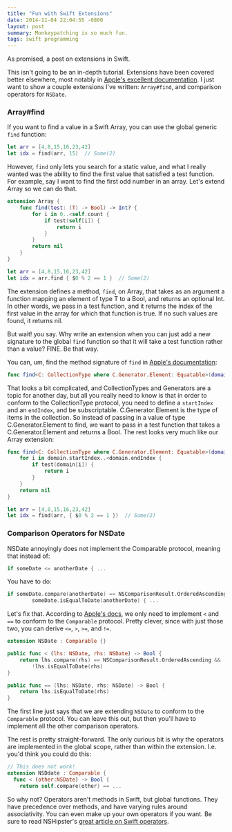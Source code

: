 ```yaml
---
title: "Fun with Swift Extensions"
date: 2014-11-04 22:04:55 -0800
layout: post
summary: Monkeypatching is so much fun.
tags: swift programming
---
```


As promised, a post on extensions in Swift.

This isn't going to be an in-depth tutorial. Extensions have been covered better elsewhere, most notably in [Apple's excellent documentation](https://developer.apple.com/library/ios/documentation/Swift/Conceptual/Swift_Programming_Language/Extensions.html). I just want to show a couple extensions I've written: `Array#find`, and comparison operators for `NSDate`.

### Array#find

If you want to find a value in a Swift Array, you can use the global generic `find` function:

```swift
let arr = [4,8,15,16,23,42]
let idx = find(arr, 15)  // Some(2)
```

However, `find` only lets you search for a static value, and what I really wanted was the ability to find the first value that satisfied a test function. For example, say I want to find the first odd number in an array. Let's extend Array so we can do that.

```swift
extension Array {
    func find(test: (T) -> Bool) -> Int? {
        for i in 0..<self.count {
            if test(self[i]) {
                return i
            }
        }
        return nil
    }
}

let arr = [4,8,15,16,23,42]
let idx = arr.find { $0 % 2 == 1 }  // Some(2)
```

The extension defines a method, `find`, on Array, that takes as an argument a function mapping an element of type T to a Bool, and returns an optional Int. In other words, we pass in a test function, and it returns the index of the first value in the array for which that function is true. If no such values are found, it returns nil.

But wait! you say. Why write an extension when you can just add a new signature to the global `find` function so that it will take a test function rather than a value? FINE. Be that way.

You can, um, find the method signature of `find` in [Apple's documentation](https://developer.apple.com/library/ios/documentation/General/Reference/SwiftStandardLibraryReference/Algorithms.html#//apple_ref/doc/uid/TP40014608-CH15-DontLinkElementID_14):

```swift
func find<C: CollectionType where C.Generator.Element: Equatable>(domain: C, value: C.Generator.Element) -> C.Index?
```

That looks a bit complicated, and CollectionTypes and Generators are a topic for another day, but all you really need to know is that in order to conform to the CollectionType protocol, you need to define a `startIndex` and an `endIndex`, and be subscriptable. C.Generator.Element is the type of items in the collection. So instead of passing in a value of type C.Generator.Element to find, we want to pass in a test function that takes a C.Generator.Element and returns a Bool. The rest looks very much like our Array extension:

```swift
func find<C: CollectionType where C.Generator.Element: Equatable>(domain: C, test: (C.Generator.Element) -> Bool) -> C.Index? {
    for i in domain.startIndex..<domain.endIndex {
        if test(domain[i]) {
            return i
        }
    }
    return nil
}

let arr = [4,8,15,16,23,42]
let idx = find(arr, { $0 % 2 == 1 })  // Some(2)
```

### Comparison Operators for NSDate

NSDate annoyingly does not implement the Comparable protocol, meaning that instead of:

```swift
if someDate <= anotherDate { ...
```

You have to do:

```swift
if someDate.compare(anotherDate) == NSComparisonResult.OrderedAscending ||
        someDate.isEqualToDate(anotherDate) { ...
```

Let's fix that. According to [Apple's docs](https://developer.apple.com/library/ios/documentation/General/Reference/SwiftStandardLibraryReference/Comparable.html#//apple_ref/doc/uid/TP40014608-CH16-SW1), we only need to implement `<` and `==` to conform to the `Comparable` protocol. Pretty clever, since with just those two, you can derive `<=`, `>`, `>=`, and `!=`.

```swift
extension NSDate : Comparable {}

public func < (lhs: NSDate, rhs: NSDate) -> Bool {
    return lhs.compare(rhs) == NSComparisonResult.OrderedAscending &&
        !lhs.isEqualToDate(rhs)
}

public func == (lhs: NSDate, rhs: NSDate) -> Bool {
    return lhs.isEqualToDate(rhs)
}
```

The first line just says that we are extending `NSDate` to conform to the `Comparable` protocol. You can leave this out, but then you'll have to implement all the other comparison operators.

The rest is pretty straight-forward. The only curious bit is why the operators are implemented in the global scope, rather than within the extension. I.e. you'd think you could do this:

```swift
// This does not work!
extension NSDdate : Comparable {
  func < (other:NSDate) -> Bool {
    return self.compare(other) == ...
```

So why not? Operators aren't methods in Swift, but global functions. They have precedence over methods, and have varying rules around associativity. You can even make up your own operators if you want. Be sure to read NSHipster's [great article on Swift operators](http://nshipster.com/swift-operators/).
